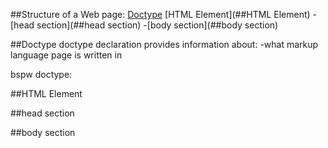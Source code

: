 ##Structure of a Web page:
[Doctype](##Doctype)
[HTML Element](##HTML Element)
      -[head section](##head section)
      -[body section](##body section)          



##Doctype
doctype declaration provides information about:
 -what markup language page is written in

bspw doctype:
<!DOCTYPE html PUBLIC "-//W3C//DTD HTML 4.01//EN""https://www.w3.org/TR/html4/strict.dtd"><html><head><title>Page title</title></head><body></body></html>


##HTML Element


##head section




##body section

